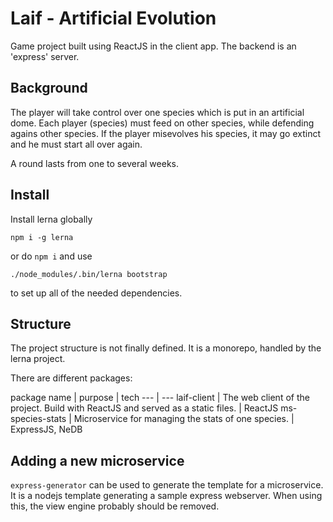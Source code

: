 # Laif - Artificial Evolution

Game project built using ReactJS in the client app. The backend is an 'express' server.

## Background

The player will take control over one species which is put in an artificial dome. Each player (species) must feed on other species, while defending
agains other species. If the player misevolves his species, it may go extinct and he must start all over again.

A round lasts from one to several weeks.

## Install

Install lerna globally

```
npm i -g lerna
```

or do `npm i` and use

```
./node_modules/.bin/lerna bootstrap
```

to set up all of the needed dependencies.

## Structure

The project structure is not finally defined. It is a monorepo, handled by the lerna project.

There are different packages:

package name | purpose | tech
--- | ---
laif-client | The web client of the project. Build with ReactJS and served as a static files. | ReactJS
ms-species-stats | Microservice for managing the stats of one species. | ExpressJS, NeDB

## Adding a new microservice

`express-generator` can be used to generate the template for a microservice. It is a nodejs
template generating a sample express webserver.
When using this, the view engine probably should be removed.
